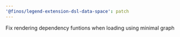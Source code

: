 ```yaml
---
'@finos/legend-extension-dsl-data-space': patch
---
```


Fix rendering dependency funtions when loading using minimal graph
